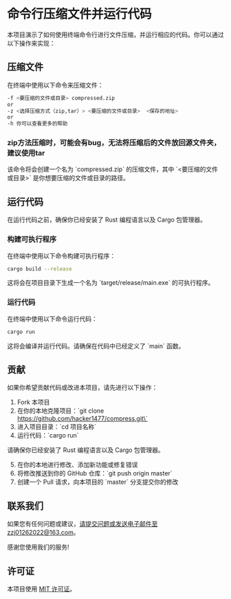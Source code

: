 # 命令行压缩文件并运行代码

本项目演示了如何使用终端命令行进行文件压缩，并运行相应的代码。你可以通过以下操作来实现：

## 压缩文件

在终端中使用以下命令来压缩文件：

```bash
-f <要压缩的文件或目录> compressed.zip
or 
-z <选择压缩方式（zip,tar）> <要压缩的文件或目录>  <保存的地址>
or
-h 你可以查看更多的帮助
```

### zip方法压缩时，可能会有bug，无法将压缩后的文件放回源文件夹，建议使用tar

该命令将会创建一个名为 \`compressed.zip\` 的压缩文件，其中 \`<要压缩的文件或目录>\` 是你想要压缩的文件或目录的路径。

## 运行代码

在运行代码之前，确保你已经安装了 Rust 编程语言以及 Cargo 包管理器。

### 构建可执行程序

在终端中使用以下命令构建可执行程序：

```bash
cargo build --release
```

这将会在项目目录下生成一个名为 \`target/release/main.exe\` 的可执行程序。

### 运行代码

在终端中使用以下命令运行代码：

```bash
cargo run
```

这将会编译并运行代码。请确保在代码中已经定义了 \`main\` 函数。

## 贡献

如果你希望贡献代码或改进本项目，请先进行以下操作：

1. Fork 本项目
2. 在你的本地克隆项目：\`git clone https://github.com/hacker1477/compress.git\`
3. 进入项目目录：\`cd 项目名称\`
4. 运行代码：\`cargo run\`

请确保你已经安装了 Rust 编程语言以及 Cargo 包管理器。

5. 在你的本地进行修改、添加新功能或修复错误
6. 将修改推送到你的 GitHub 仓库：\`git push origin master\`
7. 创建一个 Pull 请求，向本项目的 \`master\` 分支提交你的修改

## 联系我们

如果您有任何问题或建议，请提交问题或发送电子邮件至zzj01262022@163.com。

感谢您使用我们的服务!

## 许可证

本项目使用 [MIT 许可证](LICENSE)。

